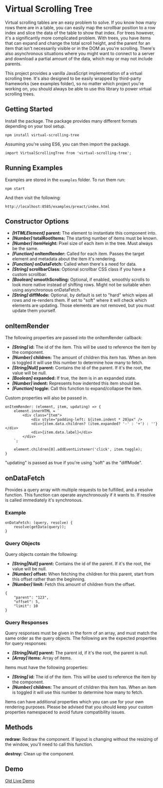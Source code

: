 # Virtual Scrolling Tree

Virtual scrolling tables are an easy problem to solve. If you know how many rows there are in a table, you can easily map the scrollbar position to a row index and slice the data of the table to show that index. For trees however, it's a significantly more complicated problem. With trees, you have items that can expand and change the total scroll height, and the parent for an item that isn't necessarily visible or in the DOM as you're scrolling. There's also asynchronous situations where you might want to connect to a server and download a partial amount of the data, which may or may not include parents.

This project provides a vanilla JavaScript implementation of a virtual scrolling tree. It's also designed to be easily wrapped by third-party frameworks (see examples folder), so no matter which project you're working on, you should always be able to use this library to power virtual scrolling trees.

## Getting Started

Install the package. The package provides many different formats depending on your tool setup.

```
npm install virtual-scrolling-tree
```

Assuming you're using ES6, you can then import the package.

```
import VirtualScrollingTree from 'virtual-scrolling-tree';
```

## Running Examples

Examples are stored in the ```examples``` folder. To run them run:

```
npm start
```

And then visit the following:

```
http://localhost:8585/examples/preact/index.html
```

## Constructor Options

* ***[HTMLElement]* parent:** The element to instantiate this component into.
* ***[Number]* totalRootItems:** The starting number of items must be known.
* ***[Number]* itemHeight:** Pixel size of each item in the tree. Must always be the same.
* ***[Function]* onItemRender:** Called for each item. Passes the target element and metadata about the item it's rendering.
* ***[Function]* onDataFetch:** Called when there's a need for data.
* ***[String]* scrollbarClass:** Optional scrollbar CSS class if you have a custom scrollbar.
* ***[Boolean]* smoothScrolling:** Optional, if enabled, smoothly scrolls to look more native instead of shifting rows. Might not be suitable when using asynchronous onDataFetch.
* ***[String]* diffMode:** Optional, by default is set to "hard" which wipes all rows and re-renders them. If set to "soft" where it will check which elements are updating. Those elements are not removed, but you must update them yourself.

## onItemRender

The following properties are passed into the onItemRender callback:

* ***[String]* id:** The id of the item. This will be used to reference the item by the component.
* ***[Number]* children:** The amount of children this item has. When an item is toggled it will use this number to determine how many to fetch.
* ***[String|Null]* parent:** Contains the id of the parent. If it's the root, the value will be null.
* ***[Boolean]* expanded:** If true, the item is in an expanded state.
* ***[Number]* indent:** Represents how indented this item should be.
* ***[Function]* toggle:** Call this function to expand/collapse the item.

Custom properties will also be passed in.

```
onItemRender: (element, item, updating) => {
    element.innerHTML = `
        <div class="Item">
            <div style="padding-left: ${item.indent * 20}px" />
            <div>{item.data.children? (item.expanded? '-' : '+') : ''}</div>
            <div>{item.data.label}</div>
        </div>
    `;

    element.children[0].addEventListener('click', item.toggle);
}
```

"updating" is passed as true if you're using "soft" as the "diffMode".

## onDataFetch

Provides a query array with multiple requests to be fulfilled, and a resolve function.
This function can operate asynchronously if it wants to. 
If resolve is called immediately it's synchronous.

### Example

```
onDataFetch: (query, resolve) {
    resolve(getData(query));
}
```

### Query Objects

Query objects contain the following:

* ***[String|Null]* parent:** Contains the id of the parent. If it's the root, the value will be null.
* ***[Number]* offset:** When fetching the children for this parent, start from this offset rather than the beginning.
* ***[Number]* limit:** Fetch this amount of children from the offset.

```
{
    "parent": "123",
    "offset": 5,
    "limit": 10
}
```

### Query Responses

Query responses must be given in the form of an array, and must match the same order as the query objects. The following are the expected properties for query responses:

* ***[String|Null]* parent:** The parent id, if it's the root, the parent is null.
* ***[Array]* items:** Array of items.

Items must have the following properties:

* ***[String]* id:** The id of the item. This will be used to reference the item by the component.
* ***[Number]* children:** The amount of children this item has. When an item is toggled it will use this number to determine how many to fetch.

Items can have additional properties which you can use for your own rendering purposes.
Please be advised that you should keep your custom properties namespaced to avoid future compatibility issues.

## Methods 

**redraw:** Redraw the component. If layout is changing without the resizing of the window, you'll need to call this function.

**destroy:** Clean up the component.

## Demo

[Old Live Demo](http://pepsryuu.github.io/demo/vst/)